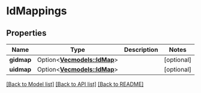 # IdMappings

## Properties

Name | Type | Description | Notes
------------ | ------------- | ------------- | -------------
**gidmap** | Option<[**Vec<models::IdMap>**](IDMap.md)> |  | [optional]
**uidmap** | Option<[**Vec<models::IdMap>**](IDMap.md)> |  | [optional]

[[Back to Model list]](../README.md#documentation-for-models) [[Back to API list]](../README.md#documentation-for-api-endpoints) [[Back to README]](../README.md)


